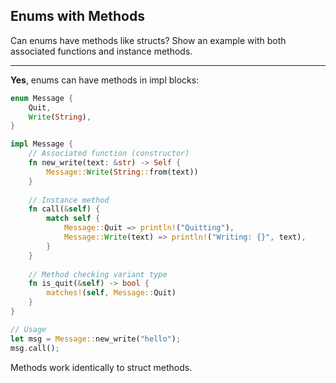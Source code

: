 ## Enums with Methods

Can enums have methods like structs? Show an example with both associated functions and instance methods.

---

**Yes**, enums can have methods in impl blocks:

```rust
enum Message {
    Quit,
    Write(String),
}

impl Message {
    // Associated function (constructor)
    fn new_write(text: &str) -> Self {
        Message::Write(String::from(text))
    }
    
    // Instance method
    fn call(&self) {
        match self {
            Message::Quit => println!("Quitting"),
            Message::Write(text) => println!("Writing: {}", text),
        }
    }
    
    // Method checking variant type
    fn is_quit(&self) -> bool {
        matches!(self, Message::Quit)
    }
}

// Usage
let msg = Message::new_write("hello");
msg.call();
```

Methods work identically to struct methods.

